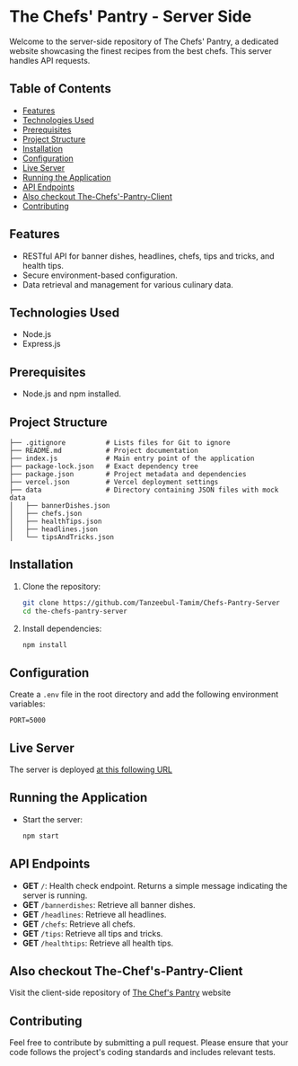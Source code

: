 # The Chefs' Pantry - Server Side

Welcome to the server-side repository of The Chefs' Pantry, a dedicated website showcasing the finest recipes from the best chefs. This server handles API requests.

## Table of Contents
- [Features](#features)
- [Technologies Used](#technologies-used)
- [Prerequisites](#prerequisites)
- [Project Structure](#project-structure)
- [Installation](#installation)
- [Configuration](#configuration)
- [Live Server](#live-server)
- [Running the Application](#running-the-application)
- [API Endpoints](#api-endpoints)
- [Also checkout The-Chefs'-Pantry-Client](#also-checkout-the-chefs-pantry-client)
- [Contributing](#contributing)

## Features

- RESTful API for banner dishes, headlines, chefs, tips and tricks, and health tips.
- Secure environment-based configuration.
- Data retrieval and management for various culinary data.

## Technologies Used

- Node.js
- Express.js

## Prerequisites

- Node.js and npm installed.

## Project Structure

```
├── .gitignore          # Lists files for Git to ignore
├── README.md           # Project documentation
├── index.js            # Main entry point of the application
├── package-lock.json   # Exact dependency tree
├── package.json        # Project metadata and dependencies
├── vercel.json         # Vercel deployment settings
├── data                # Directory containing JSON files with mock data
│   ├── bannerDishes.json
│   ├── chefs.json
│   ├── healthTips.json
│   ├── headlines.json
│   └── tipsAndTricks.json
```

## Installation

1. Clone the repository:
    ```bash
    git clone https://github.com/Tanzeebul-Tamim/Chefs-Pantry-Server
    cd the-chefs-pantry-server
    ```

2. Install dependencies:
    ```bash
    npm install
    ```

## Configuration

Create a `.env` file in the root directory and add the following environment variables:

```
PORT=5000
```

## Live Server

The server is deployed [at this following URL](https://chefs-pentry-server-4lg1rnncd-tamim-200091-yahoocom.vercel.app/)

## Running the Application

- Start the server:
    ```bash
    npm start
    ```

## API Endpoints

- **GET** `/`: Health check endpoint. Returns a simple message indicating the server is running.
- **GET** `/bannerdishes`: Retrieve all banner dishes.
- **GET** `/headlines`: Retrieve all headlines.
- **GET** `/chefs`: Retrieve all chefs.
- **GET** `/tips`: Retrieve all tips and tricks.
- **GET** `/healthtips`: Retrieve all health tips.

## Also checkout The-Chef's-Pantry-Client

Visit the client-side repository of [The Chef's Pantry](https://github.com/Tanzeebul-Tamim/Chefs-Pantry-Client) website

## Contributing

Feel free to contribute by submitting a pull request. Please ensure that your code follows the project's coding standards and includes relevant tests.
